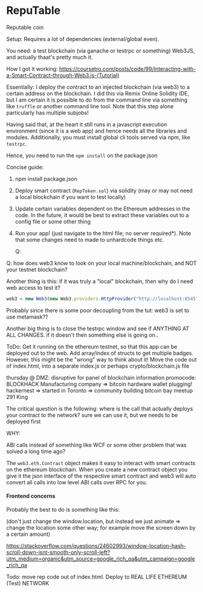 # RepuTable
Reputable coin

Setup:
Requires a lot of dependencies (external/global even). 

You need: a test blockchain (via ganache or testrpc or something)
Web3JS, and actually thaat's pretty much it.


How I got it working:
https://coursetro.com/posts/code/99/Interacting-with-a-Smart-Contract-through-Web3.js-(Tutorial)

Essentially: I deploy the contract to an injected blockchain (via web3) to a certain address on the blockchain. I did this via Remix Online Solidity IDE, but I am certain it is possible to do from the command line via something like `truffle` or another command line tool. Note that this step alone particularly has multiple subjobs!

Having said that, at the heart it still runs in a javascript execution environment (since it is a web app) and hence needs all the libraries and modules. Additionally, you must install global cli tools served via npm, like `testrpc`.

Hence, you need to run the `npm install` on the package.json 


Concise guide:
1. npm install package.json

2. Deploy smart contract (`RepToken.sol`) via solidity (may or may not need a local blockchain if you want to test locally)

3. Update certain variables dependent on the Ethereum addresses in the code. In the future, it would be best to extract these variables out to a config file or some other thing

4. Run your app! (just navigate to the html file; no server required*). Note that some changes need to made to unhardcode things etc.

   Q:

Q: how does web3 know to look on your local machine/blockchain, and NOT your testnet blockchain?

Another thing is this: if it was truly a "local" blockchain, then why do I need web access to test it?

```javascript 
web3 = new Web3(new Web3.providers.HttpProvider("http://localhost:8545"));
```

Probably since there is some poor decoupling from the tut: web3 is set to use metamask??

Another big thing is to close the testrpc window and see if ANYTHING AT ALL CHANGES. if it doesn't then something else is going on..

ToDo:
Get it running on the ethereum testnet, so that this app can be deployed out to the web.
Add array/index of structs to get multiple badges. However, this might be the "wrong" way to think about it! Move the code out of index.html, into a separate index.js or perhaps crypto/blockchain.js file


thursday @ DMZ: disruptive for panel of blockchain information
promocode: BLOCKHACK
Manufacturing company => bitcoin hardware wallet plugging!
hackernest => started in Toronto => community building
bitcoin bay meetup 291 King 

The critical question is the following: where is the call that actually deploys your contract to the network? sure we can use it, but we needs to be deployed first



WHY:

ABI calls instead of something like WCF or some other problem that was solved a long time ago?

The `web3.eth.Contract` object makes it easy to interact with smart contracts on the ethereum blockchain. When you create a new contract object you give it the json interface of the respective smart contract and web3 will auto convert all calls into low level ABI calls over RPC for you.



#### Frontend concerns

Probably the best to do is something like this: 

(don't just change the window.location, but instead we just animate => change the location some other way; for example move the screen down by a certain amount)

https://stackoverflow.com/questions/24602993/window-location-hash-scroll-down-isnt-smooth-only-scroll-left?utm_medium=organic&utm_source=google_rich_qa&utm_campaign=google_rich_qa


Todo: move rep code out of index.html.
Deploy to REAL LIFE ETHEREUM (Test) NETWORK
